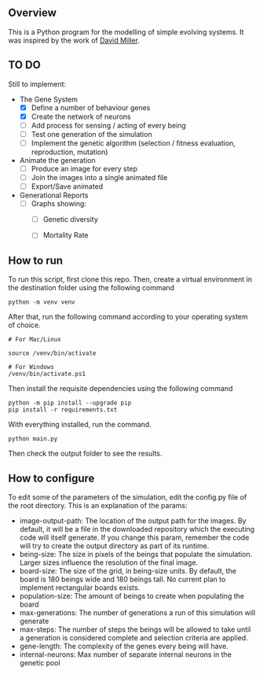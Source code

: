 ## Overview

This is a Python program for the modelling of simple evolving systems. It was inspired by the work of [David Miller](https://www.youtube.com/watch?v=N3tRFayqVtk). 

## TO DO

Still to implement:

- The Gene System
    - [X] Define a number of behaviour genes
    - [X] Create the network of neurons
    - [ ] Add process for sensing / acting of every being
    - [ ] Test one generation of the simulation
    - [ ] Implement the genetic algorithm (selection / fitness evaluation, reproduction, mutation)
- Animate the generation
    - [ ] Produce an image for every step
    - [ ] Join the images into a single animated file
    - [ ] Export/Save animated
- Generational Reports
    - [ ] Graphs showing: 
        - [ ] Genetic diversity
        - [ ] Mortality Rate
 

## How to run

To run this script, first clone this repo. Then, create a virtual environment in the destination folder using the following command

```
python -m venv venv
```

After that, run the following command according to your operating system of choice.

```
# For Mac/Linux

source /venv/bin/activate

# For Windows
/venv/bin/activate.ps1
```

Then install the requisite dependencies using the following command

```
python -m pip install --upgrade pip
pip install -r requirements.txt
```

With everything installed, run the command.

```
python main.py
```

Then check the output folder to see the results.

## How to configure

To edit some of the parameters of the simulation, edit the config.py file of the root directory. This is an explanation of the params:

- image-output-path: The location of the output path for the images. By default, it will be a file in the downloaded repository which the executing code will itself generate. If you change this param, remember the code will try to create the output directory as part of its runtime.
- being-size: The size in pixels of the beings that populate the simulation. Larger sizes influence the resolution of the final image.
- board-size: The size of the grid, in being-size units. By default, the board is 180 beings wide and 180 beings tall. No current plan to implement rectangular boards exists.
- population-size: The amount of beings to create when populating the board
- max-generations: The number of generations a run of this simulation will generate
- max-steps: The number of steps the beings will be allowed to take until a generation is considered complete and selection criteria are applied.
- gene-length: The complexity of the genes every being will have.
- internal-neurons: Max number of separate internal neurons in the genetic pool
